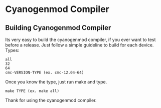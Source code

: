 Cyanogenmod Compiler
=========

Building Cyanogenmod Compiler
------------------
Its very easy to build the cyanogenmod compiler, if you ever want to test before a release. Just follow a simple guideline to build for each device.
Types:

    all
    32
    64
    cmc-VERSION-TYPE (ex. cmc-12.04-64)
  
Once you know the type, just run make and type.

    make TYPE (ex. make all)

Thank for using the cyanogenmod compiler.